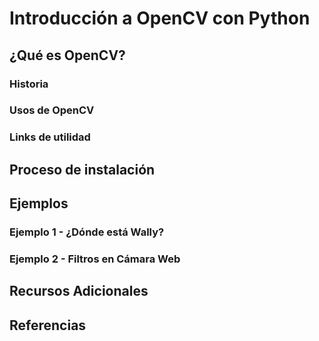 # Introducción a OpenCV con Python
<!--- Autores: [Fabrizio Gilio](https://github.com/Fabriziogilio) y [Camila Vives](https://github.com/camvives) -->

## ¿Qué es OpenCV?
### Historia

### Usos de OpenCV

### Links de utilidad

## Proceso de instalación

## Ejemplos 
### Ejemplo 1 - ¿Dónde está Wally?
<script src="https://gist.github.com/camvives/63d6a2373a687176d82131e2e7c6d8f0.js"></script>

### Ejemplo 2 - Filtros en Cámara Web
<script src="https://gist.github.com/camvives/b9cda75cbd3b855771c7be2c65a356af.js"></script>
## Recursos Adicionales

## Referencias
